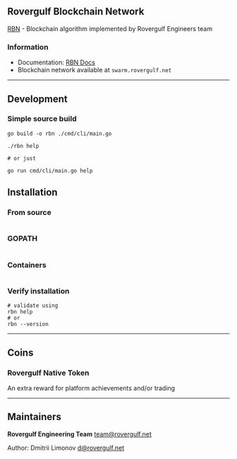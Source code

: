 ## Rovergulf Blockchain Network

[RBN](https://chain.rovergulf.net) - Blockchain algorithm implemented by Rovergulf Engineers team

### Information
- Documentation: [RBN Docs](https://chain.rovergulf.net/docs)
- Blockchain network available at `swarm.rovergulf.net`

---
## Development

### Simple source build
```shell
go build -o rbn ./cmd/cli/main.go

./rbn help

# or just

go run cmd/cli/main.go help
```


## Installation

### From source
```shell

```

### GOPATH
```shell

```

### Containers
```shell

```

### Verify installation
```shell
# validate using
rbn help
# or
rbn --version
```

---
## Coins

### Rovergulf Native Token

An extra reward for platform achievements and/or trading

---
## Maintainers

**Rovergulf Engineering Team** <team@rovergulf.net>  

Author: Dmitrii Limonov <d@rovergulf.net>  

